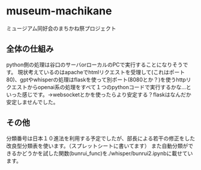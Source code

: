 # museum-machikane
ミュージアム同好会のまちかね祭プロジェクト

## 全体の仕組み
python側の処理は谷口のサーバorローカルのPCで実行することになりそうです。
現状考えているのはapacheでhtmlリクエストを受理して(これはポート80)、gptやwhisperの処理はflaskを使って別ポート(8080とか？)を使うhttpリクエストからopenai系の処理をすべて１つのpythonコードで実行するかな...といった感じです。→websocketとかを使ったらより安定する？flaskはなんだか安定しませんでした。

## その他
分類番号は日本１０進法を利用する予定でしたが、部長による若干の修正をした改良型分類表を使います。（スプレットシートに書いてます）
また自動分類ができるかどうかを試した関数(bunrui_func)を./whisper/bunrui2.ipynbに載せています。